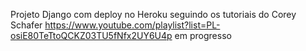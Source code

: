 Projeto Django com deploy no Heroku seguindo os tutoriais do Corey Schafer https://www.youtube.com/playlist?list=PL-osiE80TeTtoQCKZ03TU5fNfx2UY6U4p
em progresso
